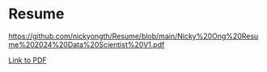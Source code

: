 # Resume

https://github.com/nickyongth/Resume/blob/main/Nicky%20Ong%20Resume%202024%20Data%20Scientist%20V1.pdf

[Link to PDF](https://github.com/nickyongth/Resume/blob/main/Nicky%20Ong%20Resume%202024%20Data%20Scientist%20V1.pdf)
